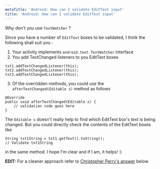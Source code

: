 ```yaml
---
metaTitle: 'Android: How can I validate EditText input'
title: 'Android: How can I validate EditText input'
---
```


Why don't you use `TextWatcher` ?


Since you have a number of `EditText` boxes to be validated, I think the following shall suit you :


1. Your activity implements `android.text.TextWatcher` interface
2. You add TextChanged listeners to you EditText boxes



```
txt1.addTextChangedListener(this);
txt2.addTextChangedListener(this);
txt3.addTextChangedListener(this);

```

3. Of the overridden methods, you could use the `afterTextChanged(Editable s)` method as follows



```
@Override
public void afterTextChanged(Editable s) {
    // validation code goes here
}

```

The `Editable s` doesn't really help to find which EditText box's text is being changed. But you could directly check the contents of the EditText boxes like



```
String txt1String = txt1.getText().toString();
// Validate txt1String

```

in the same method. I hope I'm clear and if I am, it helps! :)


**EDIT:** For a cleaner approach refer to [Christopher Perry's answer](https://stackoverflow.com/a/11838715/154325) below.

